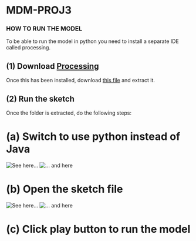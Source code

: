 # MDM-PROJ3

### HOW TO RUN THE MODEL
To be able to run the model in python you need to install a separate IDE called processing.

## (1) Download [Processing](https://processing.org/download)
Once this has been installed, download [this file](https://github.com/qcuincy/MDM-PROJ3/blob/main/sketch_220314b.zip) and extract it.

## (2) Run the sketch
Once the folder is extracted, do the following steps:

# (a) Switch to use python instead of Java
![See here...](https://i.ibb.co/nzp4pJ2/2022-03-14-16-52-00.png)
![... and here](https://i.ibb.co/GnvQwGN/2022-03-14-16-52-32.png)

# (b) Open the sketch file
![See here...](https://i.ibb.co/MVRb24H/2022-03-14-16-59-38.png)
![... and here](https://i.ibb.co/QFHzxnN/2022-03-14-16-59-56.png)

# (c) Click play button to run the model
